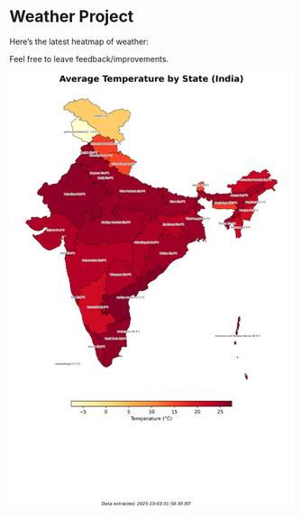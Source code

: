 # Weather Project

Here’s the latest heatmap of weather:

Feel free to leave feedback/improvements.

![India Heatmap](docs/assets/india_heatmap.png?v=DEDE91)
